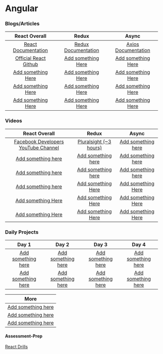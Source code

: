 # Angular

### Blogs/Articles
|                               React Overall                             |                                       Redux                                            |                                         Async                                    |
|                               :-------------:                             |                                    :-------------:                                        |                                      :-------------:                                  |
| <a target="_blank" href="https://reactjs.org">React Documentation</a> | <a target="_blank" href="https://redux.js.org/">Redux Documentation</a>                     | <a target="_blank" href="https://github.com/axios/axios">Axios Documentation</a>          |
| <a target="_blank" href="https://github.com/facebook/react">Official React Github</a>                        | <a target="_blank" href="#">Add something Here</a> | <a target="_blank" href="#">Add something Here</a> |
| <a target="_blank" href="#">Add something Here</a>                        | <a target="_blank" href="#">Add something Here</a>                          | <a target="_blank" href="#">Add something Here</a>    |
| <a target="_blank" href="#">Add something Here</a>                        | <a target="_blank" href="#">Add something Here</a>                                        | <a target="_blank" href="#">Add something Here</a>                      |
| <a target="_blank" href="#">Add something Here</a>                        | <a target="_blank" href="#">Add something Here</a>                                        | <a target="_blank" href="#">Add something Here</a>                                    |




### Videos

|                                      React Overall                           |                                    Redux                                |                                     Async                              |
|                                      :-------------:                           |                                 :-------------:                            |                                  :-------------:                            |
| <a target="_blank" href="https://www.youtube.com/channel/UCP_lo1MFyx5IXDeD9s_6nUw">Facebook Developers YouTube Channel</a>            | <a target="_blank" href="#">Pluralsight (~3 hours)</a> | <a target="_blank" href="#">Add something here</a>           |
| <a target="_blank" href="#">Add something here</a> | <a target="_blank" href="#">Add something here</a> | <a target="_blank" href="#">Add something here</a> |
| <a target="_blank" href="#">Add something here</a>    | <a target="_blank" href="#">Add something here</a> | <a target="_blank" href="#">Add something here</a>                          |
| <a target="_blank" href="#">Add something here</a>      | <a target="_blank" href="#">Add something Here</a>                         | <a target="_blank" href="#">Add something Here</a>                          |
| <a target="_blank" href="#">Add something Here</a>                             | <a target="_blank" href="#">Add something Here</a>                         | <a target="_blank" href="#">Add something Here</a>                          |
| <a target="_blank" href="#">Add something Here</a>                             | <a target="_blank" href="#">Add something Here</a>                         | <a target="_blank" href="#">Add something Here</a>                          |



<!---->
<!--| <a target="_blank" href="#">Add something Here</a>    | <a target="_blank" href="#">Add something Here</a>     | <a target="_blank" href="#">Add something Here</a>    | <a target="_blank" href="#">Add something Here</a>    |-->
<!--| <a target="_blank" href="#">Add something Here</a>    | <a target="_blank" href="#">Add something Here</a>     | <a target="_blank" href="#">Add something Here</a>    | <a target="_blank" href="#">Add something Here</a>    |-->
<!--| <a target="_blank" href="#">Add something Here</a>    | <a target="_blank" href="#">Add something Here</a>     | <a target="_blank" href="#">Add something Here</a>    | <a target="_blank" href="#">Add something Here</a>    |-->
<!--| <a target="_blank" href="#">Add something Here</a>    | <a target="_blank" href="#">Add something Here</a>     | <a target="_blank" href="#">Add something Here</a>    | <a target="_blank" href="#">Add something Here</a>    |-->
<!--| <a target="_blank" href="#">Add something Here</a>    | <a target="_blank" href="#">Add something Here</a>     | <a target="_blank" href="#">Add something Here</a>    | <a target="_blank" href="#">Add something Here</a>    |-->



### Daily Projects

|                                   Day 1                                 |                                    Day 2                              |                                  Day 3                                |                                 Day 4                                 |
|                               :-----------:                             |                                :-----------:                          |                              :-----------:                            |                             :-----------:                             |
| <a target="_blank" href="#">Add something here</a>                      | <a target="_blank" href="#">Add something here</a>                    | <a target="_blank" href="#">Add something here</a>                    | <a target="_blank" href="#">Add something here</a>                    |
| <a target="_blank" href="#">Add something here</a>                      | <a target="_blank" href="#">Add something here</a>                    | <a target="_blank" href="#">Add something here</a>                    | <a target="_blank" href="#">Add something here</a>                    |


|                       More                         |
|                 :---------------:                  |
| <a target="_blank" href="#">Add something here</a> |
| <a target="_blank" href="#">Add something here</a> |
| <a target="_blank" href="#">Add something here</a> |


#### Assessment-Prep
<a target="_blank" href="https://github.com/DevMountain/react-drills">React Drills</a>
